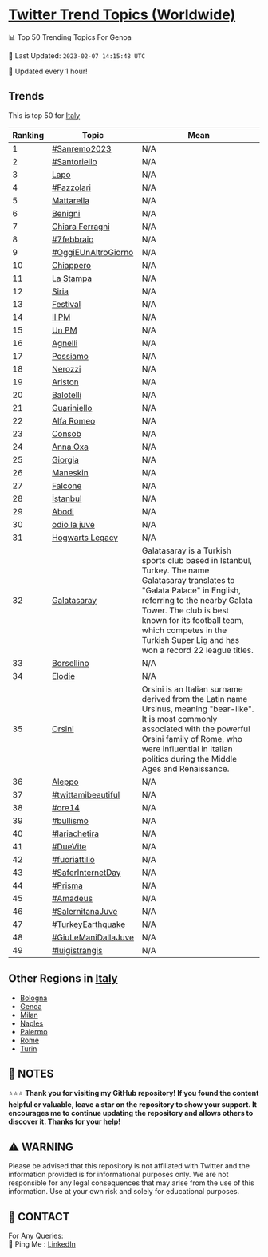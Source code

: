 [Twitter Trend Topics (Worldwide)](https://github.com/ErcinDedeoglu/Twitter-Trend-Topics)
==========


📊 Top 50 Trending Topics For Genoa

📆 Last Updated: `2023-02-07 14:15:48 UTC`

🔧 Updated every 1 hour!


## Trends

This is top 50 for [Italy](</Italy>)

| Ranking | Topic | Mean |
| ------- | ------------ | ------------ |
| 1 | [#Sanremo2023](http://twitter.com/search?q=%23Sanremo2023) | N/A |
| 2 | [#Santoriello](http://twitter.com/search?q=%23Santoriello) | N/A |
| 3 | [Lapo](http://twitter.com/search?q=Lapo) | N/A |
| 4 | [#Fazzolari](http://twitter.com/search?q=%23Fazzolari) | N/A |
| 5 | [Mattarella](http://twitter.com/search?q=Mattarella) | N/A |
| 6 | [Benigni](http://twitter.com/search?q=Benigni) | N/A |
| 7 | [Chiara Ferragni](http://twitter.com/search?q=Chiara+Ferragni) | N/A |
| 8 | [#7febbraio](http://twitter.com/search?q=%237febbraio) | N/A |
| 9 | [#OggiEUnAltroGiorno](http://twitter.com/search?q=%23OggiEUnAltroGiorno) | N/A |
| 10 | [Chiappero](http://twitter.com/search?q=Chiappero) | N/A |
| 11 | [La Stampa](http://twitter.com/search?q=La+Stampa) | N/A |
| 12 | [Siria](http://twitter.com/search?q=Siria) | N/A |
| 13 | [Festival](http://twitter.com/search?q=Festival) | N/A |
| 14 | [Il PM](http://twitter.com/search?q=Il+PM) | N/A |
| 15 | [Un PM](http://twitter.com/search?q=Un+PM) | N/A |
| 16 | [Agnelli](http://twitter.com/search?q=Agnelli) | N/A |
| 17 | [Possiamo](http://twitter.com/search?q=Possiamo) | N/A |
| 18 | [Nerozzi](http://twitter.com/search?q=Nerozzi) | N/A |
| 19 | [Ariston](http://twitter.com/search?q=Ariston) | N/A |
| 20 | [Balotelli](http://twitter.com/search?q=Balotelli) | N/A |
| 21 | [Guariniello](http://twitter.com/search?q=Guariniello) | N/A |
| 22 | [Alfa Romeo](http://twitter.com/search?q=Alfa+Romeo) | N/A |
| 23 | [Consob](http://twitter.com/search?q=Consob) | N/A |
| 24 | [Anna Oxa](http://twitter.com/search?q=Anna+Oxa) | N/A |
| 25 | [Giorgia](http://twitter.com/search?q=Giorgia) | N/A |
| 26 | [Maneskin](http://twitter.com/search?q=Maneskin) | N/A |
| 27 | [Falcone](http://twitter.com/search?q=Falcone) | N/A |
| 28 | [İstanbul](http://twitter.com/search?q=%c4%b0stanbul) | N/A |
| 29 | [Abodi](http://twitter.com/search?q=Abodi) | N/A |
| 30 | [odio la juve](http://twitter.com/search?q=odio+la+juve) | N/A |
| 31 | [Hogwarts Legacy](http://twitter.com/search?q=Hogwarts+Legacy) | N/A |
| 32 | [Galatasaray](http://twitter.com/search?q=Galatasaray) | Galatasaray is a Turkish sports club based in Istanbul, Turkey. The name Galatasaray translates to "Galata Palace" in English, referring to the nearby Galata Tower. The club is best known for its football team, which competes in the Turkish Super Lig and has won a record 22 league titles. |
| 33 | [Borsellino](http://twitter.com/search?q=Borsellino) | N/A |
| 34 | [Elodie](http://twitter.com/search?q=Elodie) | N/A |
| 35 | [Orsini](http://twitter.com/search?q=Orsini) | Orsini is an Italian surname derived from the Latin name Ursinus, meaning "bear-like". It is most commonly associated with the powerful Orsini family of Rome, who were influential in Italian politics during the Middle Ages and Renaissance. |
| 36 | [Aleppo](http://twitter.com/search?q=Aleppo) | N/A |
| 37 | [#twittamibeautiful](http://twitter.com/search?q=%23twittamibeautiful) | N/A |
| 38 | [#ore14](http://twitter.com/search?q=%23ore14) | N/A |
| 39 | [#bullismo](http://twitter.com/search?q=%23bullismo) | N/A |
| 40 | [#lariachetira](http://twitter.com/search?q=%23lariachetira) | N/A |
| 41 | [#DueVite](http://twitter.com/search?q=%23DueVite) | N/A |
| 42 | [#fuoriattilio](http://twitter.com/search?q=%23fuoriattilio) | N/A |
| 43 | [#SaferInternetDay](http://twitter.com/search?q=%23SaferInternetDay) | N/A |
| 44 | [#Prisma](http://twitter.com/search?q=%23Prisma) | N/A |
| 45 | [#Amadeus](http://twitter.com/search?q=%23Amadeus) | N/A |
| 46 | [#SalernitanaJuve](http://twitter.com/search?q=%23SalernitanaJuve) | N/A |
| 47 | [#TurkeyEarthquake](http://twitter.com/search?q=%23TurkeyEarthquake) | N/A |
| 48 | [#GiuLeManiDallaJuve](http://twitter.com/search?q=%23GiuLeManiDallaJuve) | N/A |
| 49 | [#luigistrangis](http://twitter.com/search?q=%23luigistrangis) | N/A |



## Other Regions in [Italy](</Italy>)

* [Bologna](</Italy/Bologna.md>)
* [Genoa](</Italy/Genoa.md>)
* [Milan](</Italy/Milan.md>)
* [Naples](</Italy/Naples.md>)
* [Palermo](</Italy/Palermo.md>)
* [Rome](</Italy/Rome.md>)
* [Turin](</Italy/Turin.md>)



## 📝 NOTES

⭐⭐⭐ **Thank you for visiting my GitHub repository! If you found the content helpful or valuable, leave a star on the repository to show your support. It encourages me to continue updating the repository and allows others to discover it. Thanks for your help!**


## ⚠️ WARNING

Please be advised that this repository is not affiliated with Twitter and the information provided is for informational purposes only. We are not responsible for any legal consequences that may arise from the use of this information. Use at your own risk and solely for educational purposes.


## 📨 CONTACT

 For Any Queries:  
            🏓 Ping Me : [LinkedIn](https://www.linkedin.com/in/ercindedeoglu/)
